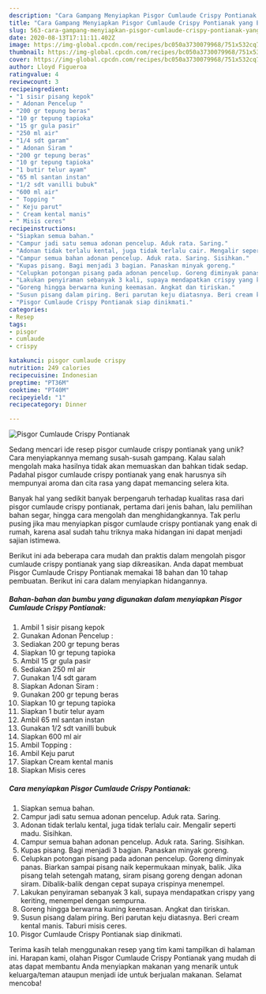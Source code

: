 ```yaml
---
description: "Cara Gampang Menyiapkan Pisgor Cumlaude Crispy Pontianak yang Enak Banget"
title: "Cara Gampang Menyiapkan Pisgor Cumlaude Crispy Pontianak yang Enak Banget"
slug: 563-cara-gampang-menyiapkan-pisgor-cumlaude-crispy-pontianak-yang-enak-banget
date: 2020-08-13T17:11:11.402Z
image: https://img-global.cpcdn.com/recipes/bc050a3730079968/751x532cq70/pisgor-cumlaude-crispy-pontianak-foto-resep-utama.jpg
thumbnail: https://img-global.cpcdn.com/recipes/bc050a3730079968/751x532cq70/pisgor-cumlaude-crispy-pontianak-foto-resep-utama.jpg
cover: https://img-global.cpcdn.com/recipes/bc050a3730079968/751x532cq70/pisgor-cumlaude-crispy-pontianak-foto-resep-utama.jpg
author: Lloyd Figueroa
ratingvalue: 4
reviewcount: 3
recipeingredient:
- "1 sisir pisang kepok"
- " Adonan Pencelup "
- "200 gr tepung beras"
- "10 gr tepung tapioka"
- "15 gr gula pasir"
- "250 ml air"
- "1/4 sdt garam"
- " Adonan Siram "
- "200 gr tepung beras"
- "10 gr tepung tapioka"
- "1 butir telur ayam"
- "65 ml santan instan"
- "1/2 sdt vanilli bubuk"
- "600 ml air"
- " Topping "
- " Keju parut"
- " Cream kental manis"
- " Misis ceres"
recipeinstructions:
- "Siapkan semua bahan."
- "Campur jadi satu semua adonan pencelup. Aduk rata. Saring."
- "Adonan tidak terlalu kental, juga tidak terlalu cair. Mengalir seperti madu. Sisihkan."
- "Campur semua bahan adonan pencelup. Aduk rata. Saring. Sisihkan."
- "Kupas pisang. Bagi menjadi 3 bagian. Panaskan minyak goreng."
- "Celupkan potongan pisang pada adonan pencelup. Goreng diminyak panas. Biarkan sampai pisang naik kepermukaan minyak, balik. Jika pisang telah setengah matang, siram pisang goreng dengan adonan siram. Dibalik-balik dengan cepat supaya crispinya menempel."
- "Lakukan penyiraman sebanyak 3 kali, supaya mendapatkan crispy yang keriting, menempel dengan sempurna."
- "Goreng hingga berwarna kuning keemasan. Angkat dan tiriskan."
- "Susun pisang dalam piring. Beri parutan keju diatasnya. Beri cream kental manis. Taburi misis ceres."
- "Pisgor Cumlaude Crispy Pontianak siap dinikmati."
categories:
- Resep
tags:
- pisgor
- cumlaude
- crispy

katakunci: pisgor cumlaude crispy 
nutrition: 249 calories
recipecuisine: Indonesian
preptime: "PT36M"
cooktime: "PT40M"
recipeyield: "1"
recipecategory: Dinner

---
```



![Pisgor Cumlaude Crispy Pontianak](https://img-global.cpcdn.com/recipes/bc050a3730079968/751x532cq70/pisgor-cumlaude-crispy-pontianak-foto-resep-utama.jpg)

Sedang mencari ide resep pisgor cumlaude crispy pontianak yang unik? Cara menyiapkannya memang susah-susah gampang. Kalau salah mengolah maka hasilnya tidak akan memuaskan dan bahkan tidak sedap. Padahal pisgor cumlaude crispy pontianak yang enak harusnya sih mempunyai aroma dan cita rasa yang dapat memancing selera kita.

Banyak hal yang sedikit banyak berpengaruh terhadap kualitas rasa dari pisgor cumlaude crispy pontianak, pertama dari jenis bahan, lalu pemilihan bahan segar, hingga cara mengolah dan menghidangkannya. Tak perlu pusing jika mau menyiapkan pisgor cumlaude crispy pontianak yang enak di rumah, karena asal sudah tahu triknya maka hidangan ini dapat menjadi sajian istimewa.




Berikut ini ada beberapa cara mudah dan praktis dalam mengolah pisgor cumlaude crispy pontianak yang siap dikreasikan. Anda dapat membuat Pisgor Cumlaude Crispy Pontianak memakai 18 bahan dan 10 tahap pembuatan. Berikut ini cara dalam menyiapkan hidangannya.

<!--inarticleads1-->

##### Bahan-bahan dan bumbu yang digunakan dalam menyiapkan Pisgor Cumlaude Crispy Pontianak:

1. Ambil 1 sisir pisang kepok
1. Gunakan  Adonan Pencelup :
1. Sediakan 200 gr tepung beras
1. Siapkan 10 gr tepung tapioka
1. Ambil 15 gr gula pasir
1. Sediakan 250 ml air
1. Gunakan 1/4 sdt garam
1. Siapkan  Adonan Siram :
1. Gunakan 200 gr tepung beras
1. Siapkan 10 gr tepung tapioka
1. Siapkan 1 butir telur ayam
1. Ambil 65 ml santan instan
1. Gunakan 1/2 sdt vanilli bubuk
1. Siapkan 600 ml air
1. Ambil  Topping :
1. Ambil  Keju parut
1. Siapkan  Cream kental manis
1. Siapkan  Misis ceres




<!--inarticleads2-->

##### Cara menyiapkan Pisgor Cumlaude Crispy Pontianak:

1. Siapkan semua bahan.
1. Campur jadi satu semua adonan pencelup. Aduk rata. Saring.
1. Adonan tidak terlalu kental, juga tidak terlalu cair. Mengalir seperti madu. Sisihkan.
1. Campur semua bahan adonan pencelup. Aduk rata. Saring. Sisihkan.
1. Kupas pisang. Bagi menjadi 3 bagian. Panaskan minyak goreng.
1. Celupkan potongan pisang pada adonan pencelup. Goreng diminyak panas. Biarkan sampai pisang naik kepermukaan minyak, balik. Jika pisang telah setengah matang, siram pisang goreng dengan adonan siram. Dibalik-balik dengan cepat supaya crispinya menempel.
1. Lakukan penyiraman sebanyak 3 kali, supaya mendapatkan crispy yang keriting, menempel dengan sempurna.
1. Goreng hingga berwarna kuning keemasan. Angkat dan tiriskan.
1. Susun pisang dalam piring. Beri parutan keju diatasnya. Beri cream kental manis. Taburi misis ceres.
1. Pisgor Cumlaude Crispy Pontianak siap dinikmati.




Terima kasih telah menggunakan resep yang tim kami tampilkan di halaman ini. Harapan kami, olahan Pisgor Cumlaude Crispy Pontianak yang mudah di atas dapat membantu Anda menyiapkan makanan yang menarik untuk keluarga/teman ataupun menjadi ide untuk berjualan makanan. Selamat mencoba!
